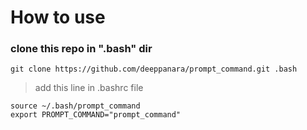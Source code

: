 # How to use

### clone this repo in ".bash" dir

```
git clone https://github.com/deeppanara/prompt_command.git .bash
```

> add this line in .bashrc file
```
source ~/.bash/prompt_command
export PROMPT_COMMAND="prompt_command"
```
